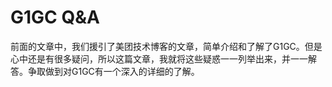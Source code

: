 # G1GC Q&A

前面的文章中，我们援引了美团技术博客的文章，简单介绍和了解了G1GC。但是心中还是有很多疑问，所以这篇文章，我就将这些疑惑一一列举出来，并一一解答。争取做到对G1GC有一个深入的详细的了解。

